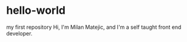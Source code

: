 # hello-world
my first repository
Hi, I'm Milan Matejic, and I'm a self taught front end developer.

